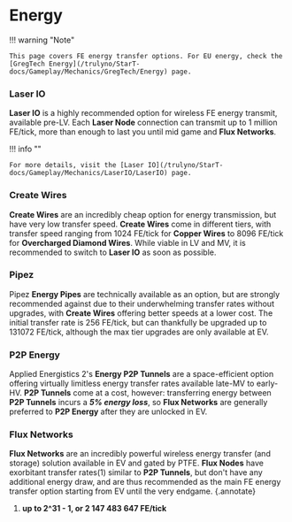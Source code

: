 # Energy

!!! warning "Note"

    This page covers FE energy transfer options. For EU energy, check the [GregTech Energy](/trulyno/StarT-docs/Gameplay/Mechanics/GregTech/Energy) page.

### Laser IO

**Laser IO** is a highly recommended option for wireless FE energy transmit, available <lv>pre-LV</lv>. Each **Laser Node** connection can transmit up to 1 million FE/tick, more than enough to last you until mid game and **Flux Networks**.

!!! info ""

    For more details, visit the [Laser IO](/trulyno/StarT-docs/Gameplay/Mechanics/LaserIO/LaserIO) page.

### Create Wires

**Create Wires** are an incredibly cheap option for energy transmission, but have very low transfer speed. **Create Wires** come in different tiers, with transfer speed ranging from 1024 FE/tick for **Copper Wires** to 8096 FE/tick for **Overcharged Diamond Wires**. While viable in <lv>LV</lv> and <mv>MV</mv>, it is recommended to switch to **Laser IO** as soon as possible.

### Pipez

Pipez **Energy Pipes** are technically available as an option, but are strongly recommended against due to their underwhelming transfer rates without upgrades, with **Create Wires** offering better speeds at a lower cost. The initial transfer rate is 256 FE/tick, but can thankfully be upgraded up to 131072 FE/tick, although the max tier upgrades are only available at <ev>EV</ev>.

### P2P Energy

Applied Energistics 2's **Energy P2P Tunnels** are a space-efficient option offering virtually limitless energy transfer rates available <mv>late-MV</mv> to <hv>early-HV</hv>. **P2P Tunnels** come at a cost, however: transferring energy between **P2P Tunnels** incurs a ***5% energy loss***, so **Flux Networks** are generally preferred to **P2P Energy** after they are unlocked in <ev>EV</ev>.

### Flux Networks

**Flux Networks** are an incredibly powerful wireless energy transfer (and storage) solution available in <ev>EV</ev> and gated by PTFE. **Flux Nodes** have exorbitant transfer rates(1) similar to **P2P Tunnels**, but don't have any additional energy draw, and are thus recommended as the main FE energy transfer option starting from <ev>EV</ev> until the very endgame.
{.annotate}

1. **up to 2^31 - 1, or 2 147 483 647 FE/tick**
